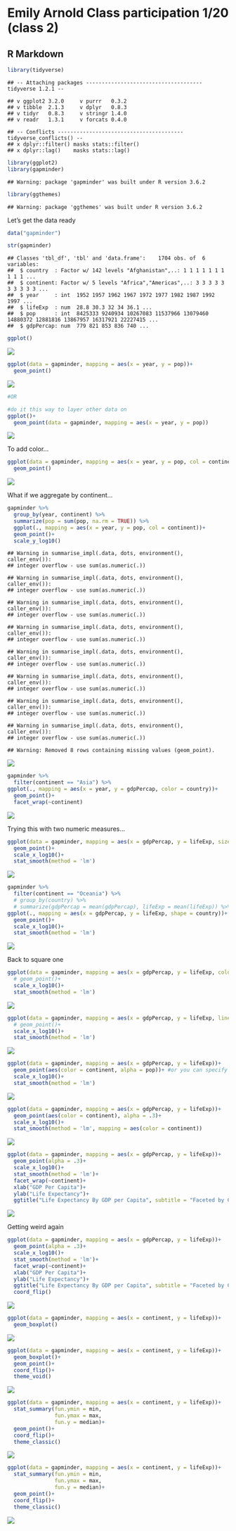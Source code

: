# Emily Arnold Class participation 1/20 (class 2)

## R Markdown

``` r
library(tidyverse)
```

    ## -- Attaching packages ------------------------------------- tidyverse 1.2.1 --

    ## v ggplot2 3.2.0     v purrr   0.3.2
    ## v tibble  2.1.3     v dplyr   0.8.3
    ## v tidyr   0.8.3     v stringr 1.4.0
    ## v readr   1.3.1     v forcats 0.4.0

    ## -- Conflicts ---------------------------------------- tidyverse_conflicts() --
    ## x dplyr::filter() masks stats::filter()
    ## x dplyr::lag()    masks stats::lag()

``` r
library(ggplot2)
library(gapminder)
```

    ## Warning: package 'gapminder' was built under R version 3.6.2

``` r
library(ggthemes)
```

    ## Warning: package 'ggthemes' was built under R version 3.6.2

Let’s get the data ready

``` r
data("gapminder")

str(gapminder)
```

    ## Classes 'tbl_df', 'tbl' and 'data.frame':    1704 obs. of  6 variables:
    ##  $ country  : Factor w/ 142 levels "Afghanistan",..: 1 1 1 1 1 1 1 1 1 1 ...
    ##  $ continent: Factor w/ 5 levels "Africa","Americas",..: 3 3 3 3 3 3 3 3 3 3 ...
    ##  $ year     : int  1952 1957 1962 1967 1972 1977 1982 1987 1992 1997 ...
    ##  $ lifeExp  : num  28.8 30.3 32 34 36.1 ...
    ##  $ pop      : int  8425333 9240934 10267083 11537966 13079460 14880372 12881816 13867957 16317921 22227415 ...
    ##  $ gdpPercap: num  779 821 853 836 740 ...

``` r
ggplot()
```

![](emily_arnold_class2_participation_files/figure-gfm/blank%20plot-1.png)<!-- -->

``` r
ggplot(data = gapminder, mapping = aes(x = year, y = pop))+
  geom_point()
```

![](emily_arnold_class2_participation_files/figure-gfm/unnamed-chunk-1-1.png)<!-- -->

``` r
#OR

#do it this way to layer other data on 
ggplot()+
  geom_point(data = gapminder, mapping = aes(x = year, y = pop))
```

![](emily_arnold_class2_participation_files/figure-gfm/unnamed-chunk-1-2.png)<!-- -->

To add
color…

``` r
ggplot(data = gapminder, mapping = aes(x = year, y = pop, col = continent))+
  geom_point()
```

![](emily_arnold_class2_participation_files/figure-gfm/adding%20color-1.png)<!-- -->

What if we aggregate by continent…

``` r
gapminder %>% 
  group_by(year, continent) %>% 
  summarize(pop = sum(pop, na.rm = TRUE)) %>% 
  ggplot(., mapping = aes(x = year, y = pop, col = continent))+
  geom_point()+
  scale_y_log10()
```

    ## Warning in summarise_impl(.data, dots, environment(), caller_env()):
    ## integer overflow - use sum(as.numeric(.))
    
    ## Warning in summarise_impl(.data, dots, environment(), caller_env()):
    ## integer overflow - use sum(as.numeric(.))
    
    ## Warning in summarise_impl(.data, dots, environment(), caller_env()):
    ## integer overflow - use sum(as.numeric(.))
    
    ## Warning in summarise_impl(.data, dots, environment(), caller_env()):
    ## integer overflow - use sum(as.numeric(.))
    
    ## Warning in summarise_impl(.data, dots, environment(), caller_env()):
    ## integer overflow - use sum(as.numeric(.))
    
    ## Warning in summarise_impl(.data, dots, environment(), caller_env()):
    ## integer overflow - use sum(as.numeric(.))
    
    ## Warning in summarise_impl(.data, dots, environment(), caller_env()):
    ## integer overflow - use sum(as.numeric(.))
    
    ## Warning in summarise_impl(.data, dots, environment(), caller_env()):
    ## integer overflow - use sum(as.numeric(.))

    ## Warning: Removed 8 rows containing missing values (geom_point).

![](emily_arnold_class2_participation_files/figure-gfm/aggregate%20by%20continent%20and%20plot-1.png)<!-- -->

``` r
gapminder %>% 
  filter(continent == "Asia") %>% 
ggplot(., mapping = aes(x = year, y = gdpPercap, color = country))+
  geom_point()+
  facet_wrap(~continent)
```

![](emily_arnold_class2_participation_files/figure-gfm/trying%20a%20different%20variable-1.png)<!-- -->

Trying this with two numeric
measures…

``` r
ggplot(data = gapminder, mapping = aes(x = gdpPercap, y = lifeExp, size = pop, color = continent))+
  geom_point()+
  scale_x_log10()+
  stat_smooth(method = 'lm')
```

![](emily_arnold_class2_participation_files/figure-gfm/unnamed-chunk-2-1.png)<!-- -->

``` r
gapminder %>% 
  filter(continent == "Oceania") %>% 
  # group_by(country) %>% 
  # summarize(gdpPercap = mean(gdpPercap), lifeExp = mean(lifeExp)) %>% 
ggplot(., mapping = aes(x = gdpPercap, y = lifeExp, shape = country))+
  geom_point()+
  scale_x_log10()+
  stat_smooth(method = 'lm')
```

![](emily_arnold_class2_participation_files/figure-gfm/unnamed-chunk-3-1.png)<!-- -->

Back to square
one

``` r
ggplot(data = gapminder, mapping = aes(x = gdpPercap, y = lifeExp, color = continent))+
  # geom_point()+
  scale_x_log10()+
  stat_smooth(method = 'lm')
```

![](emily_arnold_class2_participation_files/figure-gfm/unnamed-chunk-4-1.png)<!-- -->

``` r
ggplot(data = gapminder, mapping = aes(x = gdpPercap, y = lifeExp, linetype = continent))+
  # geom_point()+
  scale_x_log10()+
  stat_smooth(method = 'lm')
```

![](emily_arnold_class2_participation_files/figure-gfm/unnamed-chunk-5-1.png)<!-- -->

``` r
ggplot(data = gapminder, mapping = aes(x = gdpPercap, y = lifeExp))+
  geom_point(aes(color = continent, alpha = pop))+ #or you can specify an actual value, outisde the aes 
  scale_x_log10()+
  stat_smooth(method = 'lm')
```

![](emily_arnold_class2_participation_files/figure-gfm/unnamed-chunk-6-1.png)<!-- -->

``` r
ggplot(data = gapminder, mapping = aes(x = gdpPercap, y = lifeExp))+
  geom_point(aes(color = continent), alpha = .3)+
  scale_x_log10()+
  stat_smooth(method = 'lm', mapping = aes(color = continent))
```

![](emily_arnold_class2_participation_files/figure-gfm/unnamed-chunk-7-1.png)<!-- -->

``` r
ggplot(data = gapminder, mapping = aes(x = gdpPercap, y = lifeExp))+
  geom_point(alpha = .3)+
  scale_x_log10()+
  stat_smooth(method = 'lm')+
  facet_wrap(~continent)+
  xlab("GDP Per Capita")+
  ylab("Life Expectancy")+
  ggtitle("Life Expectancy By GDP per Capita", subtitle = "Faceted by Continent")
```

![](emily_arnold_class2_participation_files/figure-gfm/unnamed-chunk-8-1.png)<!-- -->

Getting weird again

``` r
ggplot(data = gapminder, mapping = aes(x = gdpPercap, y = lifeExp))+
  geom_point(alpha = .3)+
  scale_x_log10()+
  stat_smooth(method = 'lm')+
  facet_wrap(~continent)+
  xlab("GDP Per Capita")+
  ylab("Life Expectancy")+
  ggtitle("Life Expectancy By GDP per Capita", subtitle = "Faceted by Continent")+
  coord_flip()
```

![](emily_arnold_class2_participation_files/figure-gfm/unnamed-chunk-9-1.png)<!-- -->

``` r
ggplot(data = gapminder, mapping = aes(x = continent, y = lifeExp))+
  geom_boxplot()
```

![](emily_arnold_class2_participation_files/figure-gfm/unnamed-chunk-10-1.png)<!-- -->

``` r
ggplot(data = gapminder, mapping = aes(x = continent, y = lifeExp))+
  geom_boxplot()+
  geom_point()+
  coord_flip()+
  theme_void()
```

![](emily_arnold_class2_participation_files/figure-gfm/unnamed-chunk-10-2.png)<!-- -->

``` r
ggplot(data = gapminder, mapping = aes(x = continent, y = lifeExp))+
  stat_summary(fun.ymin = min,
               fun.ymax = max,
               fun.y = median)+
  geom_point()+
  coord_flip()+
  theme_classic()
```

![](emily_arnold_class2_participation_files/figure-gfm/unnamed-chunk-11-1.png)<!-- -->

``` r
ggplot(data = gapminder, mapping = aes(x = continent, y = lifeExp))+
  stat_summary(fun.ymin = min,
               fun.ymax = max,
               fun.y = median)+
  geom_point()+
  coord_flip()+
  theme_classic()
```

![](emily_arnold_class2_participation_files/figure-gfm/unnamed-chunk-12-1.png)<!-- -->

